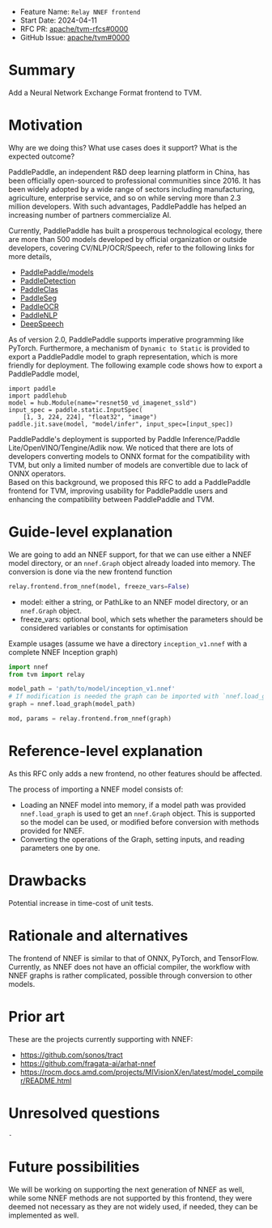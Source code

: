 - Feature Name: `Relay NNEF frontend`
- Start Date: 2024-04-11
- RFC PR: [apache/tvm-rfcs#0000](https://github.com/apache/tvm-rfcs/pull/0000)
- GitHub Issue: [apache/tvm#0000](https://github.com/apache/tvm/issues/0000)

# Summary
[summary]: #summary

Add a Neural Network Exchange Format frontend to TVM.

# Motivation
[motivation]: #motivation

Why are we doing this? What use cases does it support? What is the expected outcome?


PaddlePaddle, an independent R&D deep learning platform in China, has been officially open-sourced to professional communities since 2016. It has been widely adopted by a wide range of sectors including manufacturing, agriculture, enterprise service, and so on while serving more than 2.3 million developers. With such advantages, PaddlePaddle has helped an increasing number of partners commercialize AI.

Currently, PaddlePaddle has built a prosperous technological ecology, there are more than 500 models developed by official organization or outside developers, covering CV/NLP/OCR/Speech, refer to the following links for more details,

- [PaddlePaddle/models](https://github.com/PaddlePaddle/models)
- [PaddleDetection](https://github.com/PaddlePaddle/PaddleDetection)
- [PaddleClas](https://github.com/PaddlePaddle/PaddleClas)
- [PaddleSeg](https://github.com/PaddlePaddle/PaddleSeg)
- [PaddleOCR](https://github.com/PaddlePaddle/PaddleOCR)
- [PaddleNLP](https://github.com/PaddlePaddle/PaddleNLP)
- [DeepSpeech](https://github.com/PaddlePaddle/DeepSpeech)

As of version 2.0, PaddlePaddle supports imperative programming like PyTorch. Furthermore, a mechanism of `Dynamic to Static` is provided to export a PaddlePaddle model to graph representation, which is more friendly for deployment. The following example code shows how to export a PaddlePaddle model,

```
import paddle
import paddlehub
model = hub.Module(name="resnet50_vd_imagenet_ssld")
input_spec = paddle.static.InputSpec(
    [1, 3, 224, 224], "float32", "image")
paddle.jit.save(model, "model/infer", input_spec=[input_spec])
```

PaddlePaddle's deployment is supported by Paddle Inference/Paddle Lite/OpenVINO/Tengine/Adlik now. We noticed that there are lots of developers converting models to ONNX format for the compatibility with TVM, but only a limited number of models are convertible due to lack of ONNX operators.  
Based on this background, we proposed this RFC to add a PaddlePaddle frontend for TVM, improving usability for PaddlePaddle users and enhancing the compatibility between PaddlePaddle and TVM.



# Guide-level explanation
[guide-level-explanation]: #guide-level-explanation

We are going to add an NNEF support, for that we can use either a NNEF model directory, or an `nnef.Graph` object 
already loaded into memory.
The conversion is done via the new frontend function
```python
relay.frontend.from_nnef(model, freeze_vars=False)
```
  - model: either a string, or PathLike to an NNEF model directory, or an `nnef.Graph` object.
  - freeze_vars: optional bool, which sets whether the parameters should be considered variables or constants for optimisation

Example usages (assume we have a directory `inception_v1.nnef` with a complete NNEF Inception graph)
```python
import nnef
from tvm import relay

model_path = 'path/to/model/inception_v1.nnef'
# If modification is needed the graph can be imported with `nnef.load_graph` 
graph = nnef.load_graph(model_path)

mod, params = relay.frontend.from_nnef(graph)
```

# Reference-level explanation
[reference-level-explanation]: #reference-level-explanation

As this RFC only adds a new frontend, no other features should be affected. 

The process of importing a NNEF model consists of:

- Loading an NNEF model into memory, if a model path was provided `nnef.load_graph` is used to get an `nnef.Graph` object.
This is supported so the model can be used, or modified before conversion with methods provided for NNEF.
- Converting the operations of the Graph, setting inputs, and reading parameters one by one.


# Drawbacks
[drawbacks]: #drawbacks

Potential increase in time-cost of unit tests.

# Rationale and alternatives
[rationale-and-alternatives]: #rationale-and-alternatives

The frontend of NNEF is similar to that of ONNX, PyTorch, and TensorFlow. 
Currently, as NNEF does not have an official compiler, the workflow with NNEF graphs is rather complicated, 
possible through conversion to other models. 

# Prior art
[prior-art]: #prior-art

These are the projects currently supporting with NNEF:

- https://github.com/sonos/tract
- https://github.com/fragata-ai/arhat-nnef
- https://rocm.docs.amd.com/projects/MIVisionX/en/latest/model_compiler/README.html



# Unresolved questions
[unresolved-questions]: #unresolved-questions

`-`

# Future possibilities
[future-possibilities]: #future-possibilities

We will be working on supporting the next generation of NNEF as well, while some NNEF methods are not supported by 
this frontend, they were deemed not necessary as they are not widely used, if needed, they can be implemented as well.
